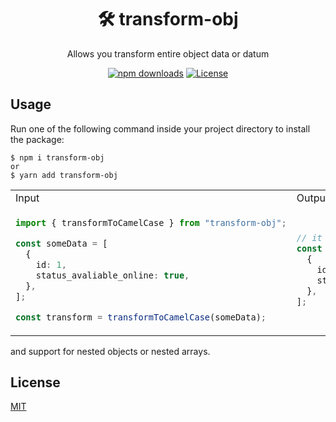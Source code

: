 <div align="center">
<h1 id="toc">🛠 transform-obj</h1>
<p>Allows you transform entire object data or datum</p>
</div>

<div align="center">

<!-- prettier-ignore-start -->

[![npm downloads](https://img.shields.io/npm/dw/transform-obj)](https://www.npmjs.com/package/transform-obj/v/latest)
[![License](https://img.shields.io/github/license/ioofy/transform-obj)](https://github.com/ioofy/transform-obj/blob/main/LICENSE)

<!-- prettier-ignore-end -->

</div>

## Usage

Run one of the following command inside your project directory to install the package:

    $ npm i transform-obj
    or
    $ yarn add transform-obj

<table>
<tr>
<td>Input</td>
<td>Output</td>
</tr>
<tr>
<td>

```typescript
import { transformToCamelCase } from "transform-obj";

const someData = [
  {
    id: 1,
    status_avaliable_online: true,
  },
];

const transform = transformToCamelCase(someData);
```

</td>

<td>

```typescript
// it will be transformed into
const someData = [
  {
    id: 1,
    statusAvaliableOnline: true,
  },
];
```

</td>
</tr>
</table>

and support for nested objects or nested arrays.

## License

[MIT](./LICENSE)
